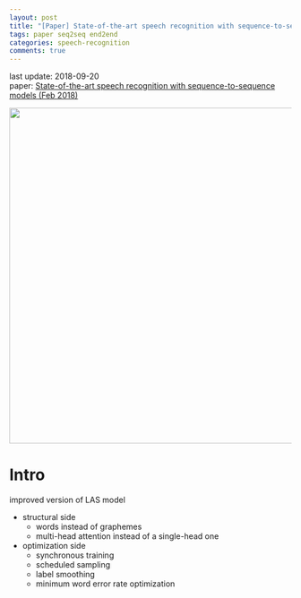 ```yaml
---
layout: post
title: "[Paper] State-of-the-art speech recognition with sequence-to-sequence models"
tags: paper seq2seq end2end 
categories: speech-recognition
comments: true
---
```

last update: 2018-09-20    
paper: [State-of-the-art speech recognition with sequence-to-sequence models (Feb 2018)](https://static.googleusercontent.com/media/research.google.com/ko//pubs/archive/46687.pdf)
<!--[example pic]({{ site.baseurl }}/assets/images/post_180920/header.png= 250x)-->
<img name="header" img src="{{ site.baseurl }}/assets/images/post_180920/header.png" width="600">

# Intro
improved version of LAS model
* structural side
	* words instead of graphemes
	* multi-head attention instead of a single-head one 
* optimization side
	* synchronous training
	* scheduled sampling
	* label smoothing
	* minimum word error rate optimization
